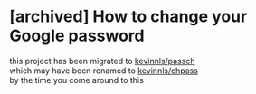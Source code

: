 # [archived] How to change your Google password
this project has been migrated to [kevinnls/passch](//github.com/kevinnls/passch)\
which may have been renamed to [kevinnls/chpass](//github.com/kevinnls/chpass)\
by the time you come around to this





<!--
# How to change your Google password

- [on your desktop or laptop](passch-desk)
- [on an android phone](passch-andr)
- [on an iPhone](passch-ipho)
- if anything else ask [Alan](https://wa.me/+919940150411) or [Kevin](https://wa.me/+919677013461)
-->
